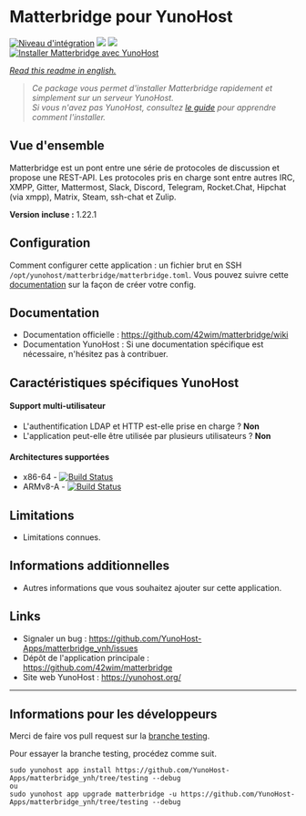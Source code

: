 # Matterbridge pour YunoHost

[![Niveau d'intégration](https://dash.yunohost.org/integration/matterbridge.svg)](https://dash.yunohost.org/appci/app/matterbridge) ![](https://ci-apps.yunohost.org/ci/badges/matterbridge.status.svg) ![](https://ci-apps.yunohost.org/ci/badges/matterbridge.maintain.svg)  
[![Installer Matterbridge avec YunoHost](https://install-app.yunohost.org/install-with-yunohost.svg)](https://install-app.yunohost.org/?app=matterbridge)

*[Read this readme in english.](./README.md)* 

> *Ce package vous permet d'installer Matterbridge rapidement et simplement sur un serveur YunoHost.  
Si vous n'avez pas YunoHost, consultez [le guide](https://yunohost.org/#/install) pour apprendre comment l'installer.*

## Vue d'ensemble
Matterbridge est un pont entre une série de protocoles de discussion et propose une REST-API. Les protocoles pris en charge sont entre autres IRC, XMPP, Gitter, Mattermost, Slack, Discord, Telegram, Rocket.Chat, Hipchat (via xmpp), Matrix, Steam, ssh-chat et Zulip.

**Version incluse :** 1.22.1

## Configuration

Comment configurer cette application : un fichier brut en SSH `/opt/yunohost/matterbridge/matterbridge.toml`. Vous pouvez suivre cette [documentation](https://github.com/42wim/matterbridge/wiki/How-to-create-your-config) sur la façon de créer votre config. 

## Documentation

 * Documentation officielle : https://github.com/42wim/matterbridge/wiki
 * Documentation YunoHost : Si une documentation spécifique est nécessaire, n'hésitez pas à contribuer.

## Caractéristiques spécifiques YunoHost

#### Support multi-utilisateur

* L'authentification LDAP et HTTP est-elle prise en charge ? **Non**
* L'application peut-elle être utilisée par plusieurs utilisateurs ? **Non**

#### Architectures supportées

* x86-64 - [![Build Status](https://ci-apps.yunohost.org/ci/logs/matterbridge.svg)](https://ci-apps.yunohost.org/ci/apps/matterbridge/)
* ARMv8-A - [![Build Status](https://ci-apps-arm.yunohost.org/ci/logs/matterbridge.svg)](https://ci-apps-arm.yunohost.org/ci/apps/matterbridge/)

## Limitations

* Limitations connues.

## Informations additionnelles

* Autres informations que vous souhaitez ajouter sur cette application.

## Links

 * Signaler un bug : https://github.com/YunoHost-Apps/matterbridge_ynh/issues
 * Dépôt de l'application principale : https://github.com/42wim/matterbridge
 * Site web YunoHost : https://yunohost.org/

---

## Informations pour les développeurs

Merci de faire vos pull request sur la [branche testing](https://github.com/YunoHost-Apps/matterbridge_ynh/tree/testing).

Pour essayer la branche testing, procédez comme suit.
```
sudo yunohost app install https://github.com/YunoHost-Apps/matterbridge_ynh/tree/testing --debug
ou
sudo yunohost app upgrade matterbridge -u https://github.com/YunoHost-Apps/matterbridge_ynh/tree/testing --debug
```
